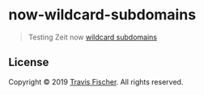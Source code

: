 # now-wildcard-subdomains

> Testing Zeit now [wildcard subdomains](https://zeit.co/blog/wildcard-domains)

## License

Copyright © 2019 [Travis Fischer](https://transitivebullsh.it). All rights reserved.
